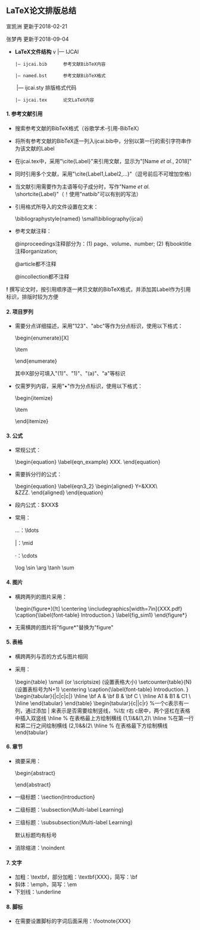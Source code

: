 ## LaTeX论文排版总结

宣凯洲 更新于2018-02-21

张梦冉 更新于2018-09-04

* **LaTeX文件结构**
v
  |— IJCAI

      |— ijcai.bib		参考文献BibTeX内容

      |— named.bst		参考文献BibTeX格式

  ​    |— ijcai.sty		排版格式代码

      |— ijcai.tex		论文LaTeX内容

#### 1. 参考文献引用

* 搜索参考文献的BibTeX格式（谷歌学术-引用-BibTeX）

* 将所有参考文献的BibTeX逐一列入ijcai.bib中，分别以第一行的索引字符串作为该文献的Label

* 在ijcai.tex中，采用"\cite{Label}"来引用文献，显示为"[Name *et al*., 2018]"

* 同时引用多个文献，采用"\cite{Label1,Label2,…}"（逗号前后不可增加空格）

* 当文献引用需要作为主语等句子成分时，写作"Name *et al.* \shortcite{Label}"（！使用"natbib"可以有别的写法）

* 引用格式所导入的文件设置在文末：

  \bibliographystyle{named}
  \small\bibliography{ijcai}

* 参考文献注释：

  @inproceedings注释部分为：(1) page、volume、number; (2) 有booktitle注释organization;

  @article都不注释

  @incollection都不注释

**!** 撰写论文时，按引用顺序逐一拷贝文献的BibTeX格式，并添加其Label作为引用标识，排版时较为方便

#### 2. 项目罗列

* 需要分点详细描述，采用"123"、"abc"等作为分点标识，使用以下格式：

  \begin{enumerate}[X]

  \item

  \end{enumerate}

  其中X部分可填入"(1)"、"1)"、"(a)"、"a"等标识

* 仅需罗列内容，采用"•"作为分点标识，使用以下格式：

  \begin{itemize}

  \item

  \end{itemize}

#### 3. 公式

* 常规公式：

  \begin{equation}
  \label{eqn_example}
  XXX.
  \end{equation}

* 需要拆分行的公式：

  \begin{equation}
  \label{eqn3_2}
  \begin{aligned}
  Y=&XXX\\\
  &ZZZ.
  \end{aligned}
  \end{equation}

* 段内公式：\$XXX$

* 常用：

  …：\ldots

  |：\mid

  ·：\cdots

  \log \sin \arg \tanh \sum

#### 4. 图片

* 横跨两列的图片采用：

  \begin{figure*}[!t]
  \centering
  \includegraphics[width=7in]{XXX.pdf}
  \caption{\label{font-table} Introduction.}
  \label{fig_sim1}
  \end{figure*}

* 无需横跨的图片将"figure*"替换为"figure"

#### 5. 表格

* 横跨两列与否的方式与图片相同

* 采用：

  \begin{table}
  \small (or \\scriptsize) (设置表格大小)
  \setcounter{table}{N}	(设置表标号为N+1)
  \centering
  \caption{\label{font-table} Introduction. }
  \begin{tabular}{|c|c|c|}
  \hline \bf A & \bf B & \bf C \\ \hline
  A1 & B1 & C1 \\
  \hline
  \end{tabular}
  \end{table}
\begin{tabular}{c||c|r}
%一个c表示有一列，通过添加 | 来表示是否需要绘制竖线，%l左 r右 c居中，两个竖杠在表格中插入双竖线
\hline  % 在表格最上方绘制横线
(1,1)&&(1,2)\\
\hline  %在第一行和第二行之间绘制横线
(2,1)&&(2\\
\hline % 在表格最下方绘制横线
\end{tabular}


#### 6. 章节

* 摘要采用：

  \begin{abstract}

  \end{abstract}

* 一级标题：\section{Introduction}

* 二级标题：\subsection{Multi-label Learning}

* 三级标题：\subsubsection{Multi-label Learning}

  默认标题均有标号

* 消除缩进：\noindent

#### 7. 文字

* 加粗：\textbf，部分加粗：\textbf{XXX}，简写：\bf
* 斜体：\emph，简写：\em
* 下划线：\underline

#### 8. 脚标

* 在需要设置脚标的字词后面采用：\footnote{XXX}